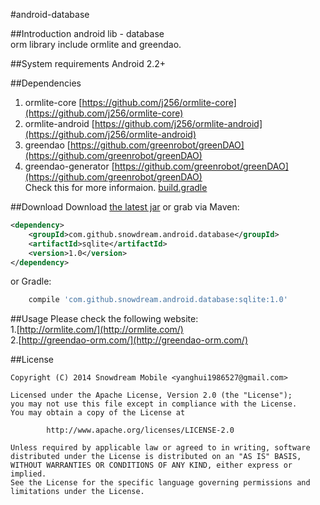 #android-database

##Introduction
android lib - database   
orm library include ormlite and greendao.

##System requirements
Android 2.2+

##Dependencies
1. ormlite-core [https://github.com/j256/ormlite-core](https://github.com/j256/ormlite-core)
2. ormlite-android [https://github.com/j256/ormlite-android](https://github.com/j256/ormlite-android)
3. greendao [https://github.com/greenrobot/greenDAO](https://github.com/greenrobot/greenDAO)
4. greendao-generator [https://github.com/greenrobot/greenDAO](https://github.com/greenrobot/greenDAO)    
Check this for more informaion. [build.gradle](https://github.com/snowdream/android-database/blob/master/lib/build.gradle)

##Download
Download [the latest jar][1] or grab via Maven:

```xml
<dependency>
    <groupId>com.github.snowdream.android.database</groupId>
    <artifactId>sqlite</artifactId>
    <version>1.0</version>
</dependency>
```

or Gradle:
```groovy
    compile 'com.github.snowdream.android.database:sqlite:1.0'
```

##Usage
Please check the following website:  
1.[http://ormlite.com/](http://ormlite.com/)     
2.[http://greendao-orm.com/](http://greendao-orm.com/)   

##License
```
Copyright (C) 2014 Snowdream Mobile <yanghui1986527@gmail.com>

Licensed under the Apache License, Version 2.0 (the "License");
you may not use this file except in compliance with the License.
You may obtain a copy of the License at

        http://www.apache.org/licenses/LICENSE-2.0

Unless required by applicable law or agreed to in writing, software
distributed under the License is distributed on an "AS IS" BASIS,
WITHOUT WARRANTIES OR CONDITIONS OF ANY KIND, either express or implied.
See the License for the specific language governing permissions and
limitations under the License.
```

[1]:https://oss.sonatype.org/service/local/artifact/maven/redirect?r=releases&g=com.github.snowdream.android.database&a=sqlite&v=1.0&e=jar
